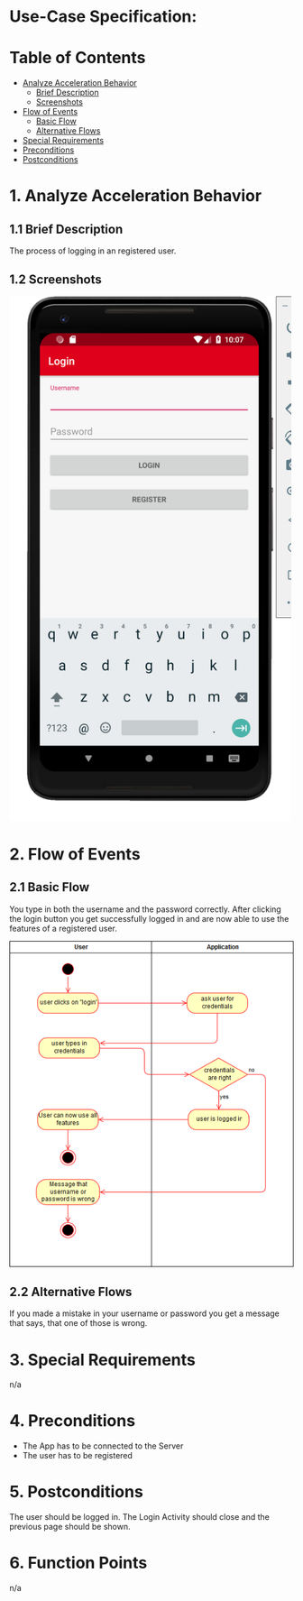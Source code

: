 # Use-Case Specification: 

# Table of Contents
- [Analyze Acceleration Behavior](#1-analyze-acceleration-behavior)
    - [Brief Description](#11-brief-description)
    - [Screenshots](#12-screenshots)
- [Flow of Events](#2-flow-of-events)
    - [Basic Flow](#21-basic-flow)
    - [Alternative Flows](#22-alternative-flows)
- [Special Requirements](#3-special-requirements)
- [Preconditions](#4-preconditions)
- [Postconditions](#5-postconditions)

# 1. Analyze Acceleration Behavior
## 1.1 Brief Description

The process of logging in an registered user.

## 1.2 Screenshots

<img src="Screenshot_Login.png" width=500>


# 2. Flow of Events
## 2.1 Basic Flow

You type in both the username and the password correctly. After clicking the login button you get successfully logged in and are now able to use the features of a registered user.

![picture2](LoginDiagram.png)

## 2.2 Alternative Flows

If you made a mistake in your username or password you get a message that says, that one of those is wrong.

# 3. Special Requirements

n/a

# 4. Preconditions

- The App has to be connected to the Server
- The user has to be registered

# 5. Postconditions

The user should be logged in.
The Login Activity should close and the previous page should be shown.

# 6. Function Points

n/a
